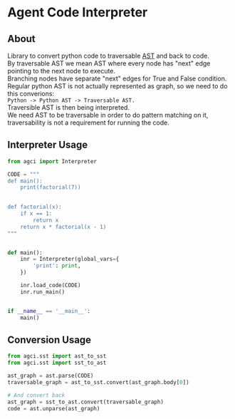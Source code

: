 # Agent Code Interpreter

## About
Library to convert python code to traversable [AST](https://en.wikipedia.org/wiki/Abstract_syntax_tree) and back to code.  
By traversable AST we mean AST where every node has "next" edge pointing to the next node to execute.  
Branching nodes have separate "next" edges for True and False condition.  
Regular python AST is not actually represented as graph, so we need to do this converions:  
    `Python -> Python AST -> Traversable AST.`  
Traversible AST is then being interpreted.  
We need AST to be traversable in order to do pattern matching on it, traversability is not a requirement for running the code.  

## Interpreter Usage

```python
from agci import Interpreter

CODE = """
def main():
    print(factorial(7))
    

def factorial(x):
    if x == 1:
        return x
    return x * factorial(x - 1)
"""


def main():
    inr = Interpreter(global_vars={
        'print': print,
    })

    inr.load_code(CODE)
    inr.run_main()


if __name__ == '__main__':
    main()

```

## Conversion Usage
```python
from agci.sst import ast_to_sst
from agci.sst import sst_to_ast

ast_graph = ast.parse(CODE)
traversable_graph = ast_to_sst.convert(ast_graph.body[0])

# And convert back
ast_graph = sst_to_ast.convert(traversable_graph)
code = ast.unparse(ast_graph)

```
